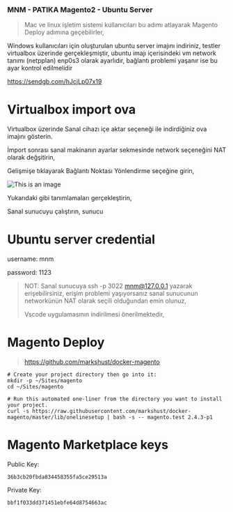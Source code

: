 ### MNM - PATIKA Magento2 - Ubuntu Server 

> Mac ve linux işletim sistemi kullanıcıları bu adımı atlayarak Magento Deploy adımına geçebilirler,

Windows kullanıcıları için oluşturulan ubuntu server imajını indiriniz, testler virtualbox üzerinde gerçekleşmiştir, ubuntu imajı içerisindeki vm network tanımı (netpplan) enp0s3 olarak ayarlıdır, bağlantı problemi yaşanır ise bu ayar kontrol edilmelidir

https://sendgb.com/hJcjLp07x19


# Virtualbox import ova

Virtualbox üzerinde Sanal cihazı içe aktar seçeneği ile indirdiğiniz ova imajını gösterin.

İmport sonrası sanal makinanın ayarlar sekmesinde network seçeneğini NAT olarak değşitirin,

Gelişmişe tıklayarak Bağlantı Noktası Yönlendirme seçeğine girin,

![This is an image](https://i.ibb.co/bHMGkQ0/Screen-Shot-2021-11-24-at-15-43-10.png)

Yukarıdaki gibi tanımlamaları gerçekleştirin,

Sanal sunucuyu çalıştırın, sunucu 


# Ubuntu server credential

username: mnm

password: 1123


> NOT: Sanal sunucuya ssh -p 3022 mnm@127.0.0.1 yazarak erişebilirsiniz, erişim problemi yaşıyorsanız sanal sunucunun networkünün NAT olarak seçili olduğundan emin olunuz, 
> 
> Vscode uygulamasının indirilmesi önerilmektedir,

# Magento Deploy

> https://github.com/markshust/docker-magento

```
# Create your project directory then go into it:
mkdir -p ~/Sites/magento
cd ~/Sites/magento

# Run this automated one-liner from the directory you want to install your project.
curl -s https://raw.githubusercontent.com/markshust/docker-magento/master/lib/onelinesetup | bash -s -- magento.test 2.4.3-p1
```

# Magento Marketplace keys

Public Key: 
```
36b3cb20fbda834458355fa5ce29513a
```
Private Key: 
```
bbf1f033dd371451ebfe64d8754663ac
```
